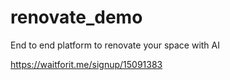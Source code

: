# renovate_demo

End to end platform to renovate your space with AI

https://waitforit.me/signup/15091383
